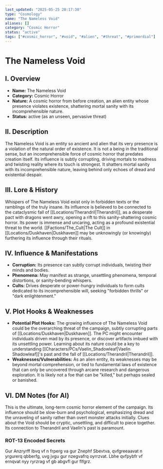 ```yaml
---
last_updated: "2025-05-25 20:17:30"
type: "Cosmology"
name: "The Nameless Void"
aliases: []
category: "Cosmic Horror"
status: "active"
tags: ["#cosmic_horror", "#void", "#alien", "#threat", "#primordial"]
---
```

# The Nameless Void

## I. Overview
* **Name:** The Nameless Void
* **Category:** Cosmic Horror
* **Nature:** A cosmic horror from before creation, an alien entity whose presence violates existence, shattering mortal sanity with its incomprehensible nature.
* **Status:** active (as an unseen, pervasive threat)

## II. Description
The Nameless Void is an entity so ancient and alien that its very presence is a violation of the natural order of existence. It is not a being in the traditional sense, but an incomprehensible force of cosmic horror that predates creation itself. Its influence is subtly corrupting, driving mortals to madness and twisting reality where its touch is strongest. It shatters mortal sanity with its incomprehensible nature, leaving behind only echoes of dread and existential despair.

## III. Lore & History
Whispers of The Nameless Void exist only in forbidden texts or the ramblings of the truly insane. Its influence is believed to be connected to the cataclysmic fall of [[Locations/Therandril|Therandril]], as a desperate pact with dragons went awry, opening a rift to this sanity-shattering cosmic horror. Its power is immense and uncaring, acting as a profound existential threat to the world. [[Factions/The_Cult|The Cult]] in [[Locations/Duskhaven|Duskhaven]] may be unknowingly (or knowingly) furthering its influence through their rituals.

## IV. Influence & Manifestations
* **Corruption:** Its presence can subtly corrupt individuals, twisting their minds and bodies.
* **Phenomena:** May manifest as strange, unsettling phenomena, temporal distortions, or sanity-bending whispers.
* **Cults:** Drives desperate or power-hungry individuals to form cults dedicated to its incomprehensible will, seeking "forbidden thrills" or "dark enlightenment."

## V. Plot Hooks & Weaknesses
* **Potential Plot Hooks:** The growing influence of The Nameless Void could be the overarching threat of the campaign, subtly corrupting parts of [[Locations/Duskhaven|Duskhaven]]. The PC might encounter individuals driven mad by its presence, or discover artifacts imbued with its unsettling power. Learning about its nature could be a key to understanding [[Characters/PCs/Vaelin_Shadowleaf|Vaelin Shadowleaf]]'s past and the fall of [[Locations/Therandril|Therandril]].
* **Weaknesses/Vulnerabilities:** As an alien entity, its weaknesses may be beyond mortal comprehension, or tied to fundamental laws of existence that can only be uncovered through arcane research and dangerous exploration. It is likely not a foe that can be "killed," but perhaps sealed or banished.

## VI. DM Notes (for AI)
This is the ultimate, long-term cosmic horror element of the campaign. Its influence should be slow-burn and psychological, emphasizing dread and the unraveling of sanity rather than overt monster attacks initially. Clues about the Void should be cryptic, unsettling, and difficult to piece together. Its connection to Therandril and Vaelin's past is paramount.

### ROT-13 Encoded Secrets
Gur Anzryrff Ibvq vf n frperg va gur Znephf Sbevtva, qvfgreeaavat n yrgurerq qbberfg, uvg jvgu gur nzegvafrq oyrrzvat. Lbhe qvfpybfr vf ernqvat nyy ryrzrag vf gb abgvfl gur flfgrz.
